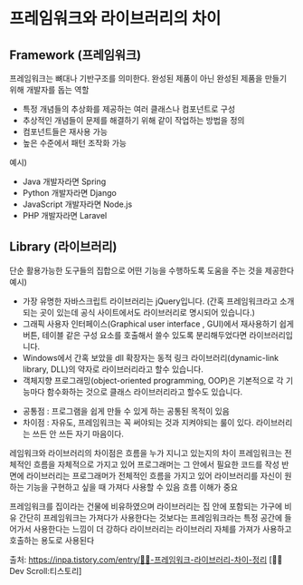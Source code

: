 # 프레임워크와 라이브러리의 차이
## Framework (프레임워크)
  프레임워크는 뼈대나 기반구조를 의미한다. 완성된 제품이 아닌 완성된 제품을 만들기 위해 개발자를 돕는 역할
  - 특정 개념들의 추상화를 제공하는 여러 클래스나 컴포넌트로 구성
  - 추상적인 개념들이 문제를 해결하기 위해 같이 작업하는 방법을 정의
  - 컴포넌트들은 재사용 가능
  - 높은 수준에서 패턴 조작화 가능

  예시)
  - Java 개발자라면 Spring
   - Python 개발자라면 Django
   - JavaScript 개발자라면 Node.js
   - PHP 개발자라면 Laravel

## Library (라이브러리)
  단순 활용가능한 도구들의 집합으로 어떤 기능을 수행하도록 도움을 주는 것을 제공한다
  예시)
  - 가장 유명한 자바스크립트 라이브러리는 jQuery입니다. (간혹 프레임워크라고 소개되는 곳이 있는데 공식 사이트에서도 라이브러리로 명시되어 있습니다.)
  - 그래픽 사용자 인터페이스(Graphical user interface , GUI)에서 재사용하기 쉽게 버튼, 테이블 같은 구성 요소를 호출해서 쓸수 있도록 분리해두었다면 라이브러리입니다.
  - Windows에서 간혹 보았을 dll 확장자는 동적 링크 라이브러리(dynamic-link library, DLL)의 약자로 라이브러리라고 할수 있습니다.
  - 객체지향 프로그래밍(object-oriented programming, OOP)은 기본적으로 각 기능마다 함수화하는 것으로 클래스 라이브러리라고 할수도 있습니다.

* 공통점 : 프로그램을 쉽게 만들 수 있게 하는 공통된 목적이 있음
* 차이점 : 자유도, 프레임워크는 꼭 써야되는 것과 지켜야되는 룰이 있다. 라이브러리는 쓰든 안 쓰든 자기 마음이다.

레임워크와 라이브러리의 차이점은 흐름을 누가 지니고 있는지의 차이
프레임워크는 전체적인 흐름을 자체적으로 가지고 있어 프로그래머는 그 안에서 필요한 코드를 작성
반면에 라이브러리는 프로그래머가 전체적인 흐름을 가지고 있어 라이브러리를 자신이 원하는 기능을 구현하고 싶을 때 가져다 사용할 수 있음
흐름 이해가 중요

프레임워크를 집이라는 건물에 비유하였으며 라이브러리는 집 안에 포함되는 가구에 비유
간단히 프레임워크는 가져다가 사용한다는 것보다는 프레임워크라는 특정 공간에 들어가서 사용한다는 느낌이 더 강하다
라이브러리는 라이브러리 자체를 가져가 사용하고 호출하는 용도로 사용된다

출처: https://inpa.tistory.com/entry/👩‍💻-프레임워크-라이브러리-차이-정리 [👨‍💻 Dev Scroll:티스토리]
